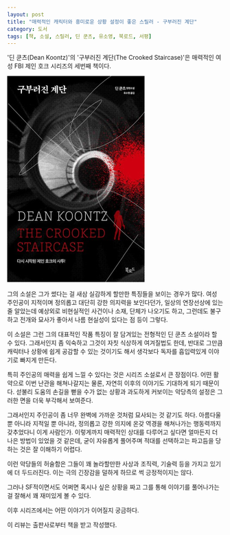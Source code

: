 ```yaml
---
layout: post
title: "매력적인 캐릭터와 흥미로운 상황 설정이 좋은 스릴러 - 구부러진 계단"
category: 도서
tags: [책, 소설, 스릴러, 딘 쿤츠, 유소영, 북로드, 서평]
---
```


'딘 쿤츠(Dean Koontz)'의
'구부러진 계단(The Crooked Staircase)'은
매력적인 여성 FBI 제인 호크 시리즈의 세번째 책이다.

![표지](/images/the-crooked-staircase-book-h480.jpg)

그의 소설은 그가 썼다는 걸 새삼 실감하게 할만한 특징들을 보이는 경우가 많다.
여성 주인공이 지적이며 정의롭고 대단히 강한 의지력을 보인다던가,
일상의 연장선상에 있는 줄 알았는데 예상외로 비현실적인 사건이나 소재, 단체가 나오기도 하고,
그런데도 불구하고 전개와 묘사가 좋아서 나름 현실성이 있다는 점 등이 그렇다.

이 소설은 그런 그의 대표적인 작품 특징이 잘 담겨있는 전형적인 딘 쿤츠 소설이라 할 수 있다.
그래서인지 좀 익숙하고 그것이 자칫 식상하게 여겨질법도 한데,
반대로 그만큼 캐릭터나 상황에 쉽게 공감할 수 있는 것이기도 해서
생각보다 독자를 흡입력있게 이야기로 빠지게 만든다.

특히 주인공의 매력을 쉽게 느낄 수 있다는 것은 시리즈 소설로서 큰 장점이다.
어떤 활약으로 이번 난관을 해쳐나갈지는 물론,
자연히 이후의 이야기도 기대하게 되기 때문이다.
섣불리 도움의 손길을 뻗을 수가 없는 상황과 과도하게 커보이는 악당측의 설정은 그러한 면을 더욱 부각해서 보여준다.

그래서인지 주인공이 좀 너무 완벽에 가까운 것처럼 묘사되는 것 같기도 하다.
아름다울 뿐 아니라 지적일 뿐 아니라, 정의롭고 강한 의지에 온갖 역경을 해쳐나가는 행동력까지 갖추었다니 이게 사람인가.
이렇게까지 매력적인 상대를 다루어고 싶다면 얼마든지 더 나은 방법이 있었을 것 같은데,
굳이 자유롭게 풀어주며 적대를 선택하고는 파고듬을 당하는 것은 잘 이해하기 어렵다.

이런 악당들의 허술함은
그들이 꽤 놀라할만한 사상과 조직력, 기술력 등을 가지고 있기에 더 두드러진다.
이는 극의 긴장감을 덜하게 하므로 썩 긍정적이지는 않다.

그러나 SF적이면서도 어쩌면 혹시나 싶은 상황을 짜고
그를 통해 이야기를 풀어나가는 걸 잘해서 꽤 재미있게 볼 수 있다.

이후 시리즈에서는 어떤 이야기가 이어질지 궁금하다.



<div class="im im-info">
이 리뷰는 출판사로부터 책을 받고 작성했다.
</div>
